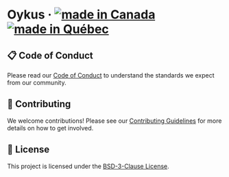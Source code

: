 # Oykus &middot; [![made in Canada](https://img.shields.io/badge/made%20in-Canada-FF0000)](#) [![made in Québec](https://img.shields.io/badge/fait%20au-Québec-003399)](#)

## 📋 Code of Conduct

Please read our [Code of Conduct](CODE_OF_CONDUCT.md) to understand the standards we expect from our community.

## 🤝 Contributing

We welcome contributions!
Please see our [Contributing Guidelines](CONTRIBUTING.md) for more details on how to get involved.

## 📜 License

This project is licensed under the [BSD-3-Clause License](LICENSE).

